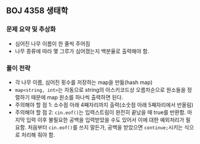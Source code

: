 ## BOJ 4358 생태학

### 문제 요약 및 추상화
- 심어진 나무 이름이 한 줄씩 주어짐
- 나무 종류에 따라 몇 그루가 심어졌는지 백분율로 출력해야 함.

### 풀이 전략
- 각 나무 이름, 심어진 횟수를 저장하는 map을 만듦(hash map)
- `map<string, int>`는 자동으로 string의 아스키코드상 오름차순으로 원소들을 정렬하기 때문에 map 원소를 하나씩 출력하면 된다.
- 주의해야 할 점 1: 소수점 아래 4째자리까지 출력(소숫점 아래 5째자리에서 반올림)
- 주의해야 할 점 2: `cin.eof()`는 입력스트림이 완전히 끝났을 때 true를 반환함. 마지막 입력 이후 불필요한 공백을 입력받았을 수도 있어서 이에 대한 예외처리가 필요함. 처음부터 `cin.eof()`를 쓰지 말든가, 공백을 받았으면 `continue;`시키는 식으로 처리해 줘야 함.